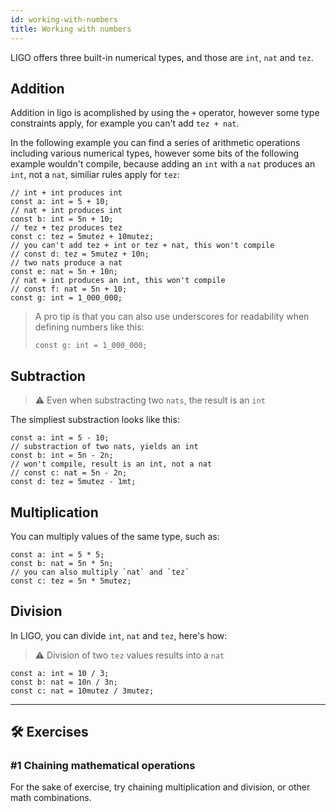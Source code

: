 ```yaml
---
id: working-with-numbers
title: Working with numbers
---
```


LIGO offers three built-in numerical types, and those are `int`, `nat` and `tez`.

## Addition

Addition in ligo is acomplished by using the `+` operator, however some type constraints apply, for example you can't add `tez + nat`.

In the following example you can find a series of arithmetic operations including various numerical types, however some bits of the following example wouldn't compile, because adding an `int` with a `nat` produces an `int`, not a `nat`, similiar rules apply for `tez`:

<!--DOCUSAURUS_CODE_TABS-->
<!--Pascaligo-->

```pascaligo
// int + int produces int
const a: int = 5 + 10;
// nat + int produces int
const b: int = 5n + 10;
// tez + tez produces tez
const c: tez = 5mutez + 10mutez;
// you can't add tez + int or tez + nat, this won't compile
// const d: tez = 5mutez + 10n;
// two nats produce a nat
const e: nat = 5n + 10n;
// nat + int produces an int, this won't compile
// const f: nat = 5n + 10;
const g: int = 1_000_000;
```

> A pro tip is that you can also use underscores for readability when defining numbers like this:
>
>```pascaligo
>const g: int = 1_000_000;
>```


<!--END_DOCUSAURUS_CODE_TABS-->

## Subtraction

> ⚠️ Even when substracting two `nats`, the result is an `int`

<!--DOCUSAURUS_CODE_TABS-->
<!--Pascaligo-->

The simpliest substraction looks like this:
```pascaligo
const a: int = 5 - 10;
// substraction of two nats, yields an int
const b: int = 5n - 2n;
// won't compile, result is an int, not a nat
// const c: nat = 5n - 2n;
const d: tez = 5mutez - 1mt;
```

<!--END_DOCUSAURUS_CODE_TABS-->


## Multiplication

You can multiply values of the same type, such as:

<!--DOCUSAURUS_CODE_TABS-->
<!--Pascaligo-->

```pascaligo
const a: int = 5 * 5;
const b: nat = 5n * 5n;
// you can also multiply `nat` and `tez`
const c: tez = 5n * 5mutez;
```

<!--END_DOCUSAURUS_CODE_TABS-->


## Division

In LIGO, you can divide `int`, `nat` and `tez`, here's how:

> ⚠️ Division of two `tez` values results into a `nat`

```pascaligo
const a: int = 10 / 3;
const b: nat = 10n / 3n;
const c: nat = 10mutez / 3mutez;
```

---
## 🛠 Exercises


### #1 Chaining mathematical operations

For the sake of exercise, try chaining multiplication and division, or other math combinations.